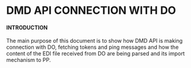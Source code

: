 # DMD API CONNECTION WITH DO

#### **INTRODUCTION**

The main purpose of this document is to show how DMD API is making connection with DO, fetching tokens and ping messages and how the content of the EDI file received from DO are being parsed and its import mechanism to PP.





